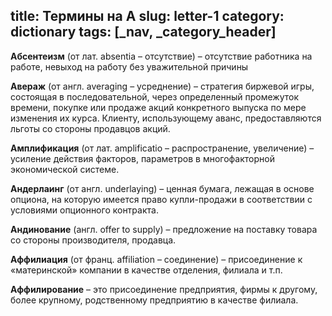 title: Термины на А
slug: letter-1
category: dictionary
tags: [_nav, _category_header]
---

**Абсентеизм** (от лат. absentia – отсутствие) – отсутствие работника на работе, невыход на работу без уважительной причины

**Авераж** (от англ. averaging – усреднение) – стратегия биржевой игры, состоящая в последовательной, через определенный промежуток времени, покупке или продаже акций конкретного выпуска по мере изменения их курса. Клиенту, использующему аванс, предоставляются льготы со стороны продавцов акций.

**Амплификация** (от лат. amplificatio – распространение, увеличение) – усиление действия факторов, параметров в многофакторной экономической системе.

**Андерлаинг** (от англ. underlaying) – ценная бумага, лежащая в основе опциона, на которую имеется право купли-продажи в соответствии с условиями опционного контракта.

**Андинование** (англ. offer to supply) – предложение на поставку товара со стороны производителя, продавца.

**Аффилиация** (от франц. affiliation – соединение) – присоединение к «материнской» компании в качестве отделения, филиала и т.п.

**Аффилирование** – это присоединение предприятия, фирмы к другому, более крупному, родственному предприятию в качестве филиала.
